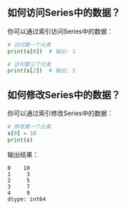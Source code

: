 ## 如何访问Series中的数据？

你可以通过索引访问Series中的数据：

```python
# 访问第一个元素
print(s[0])  # 输出: 1

# 访问第三个元素
print(s[2])  # 输出: 5
```

## 如何修改Series中的数据？

你可以通过索引修改Series中的数据：

```python
# 修改第一个元素
s[0] = 10
print(s)
```

输出结果：

```
0    10
1     3
2     5
3     7
4     9
dtype: int64
```